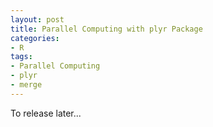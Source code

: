 ```yaml
---
layout: post
title: Parallel Computing with plyr Package
categories:
- R
tags:
- Parallel Computing
- plyr
- merge
---
```

  
To release later...